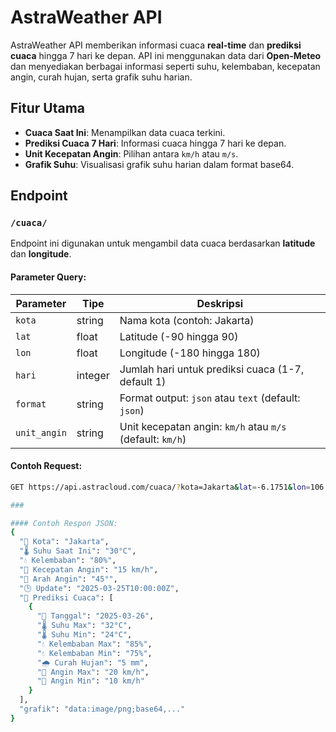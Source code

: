 # AstraWeather API

AstraWeather API memberikan informasi cuaca **real-time** dan **prediksi cuaca** hingga 7 hari ke depan. API ini menggunakan data dari **Open-Meteo** dan menyediakan berbagai informasi seperti suhu, kelembaban, kecepatan angin, curah hujan, serta grafik suhu harian.

## Fitur Utama

- **Cuaca Saat Ini**: Menampilkan data cuaca terkini.
- **Prediksi Cuaca 7 Hari**: Informasi cuaca hingga 7 hari ke depan.
- **Unit Kecepatan Angin**: Pilihan antara `km/h` atau `m/s`.
- **Grafik Suhu**: Visualisasi grafik suhu harian dalam format base64.

## Endpoint

### `/cuaca/`

Endpoint ini digunakan untuk mengambil data cuaca berdasarkan **latitude** dan **longitude**.

#### Parameter Query:
| Parameter     | Tipe     | Deskripsi                                                      |
|---------------|----------|----------------------------------------------------------------|
| `kota`        | string   | Nama kota (contoh: Jakarta)                                    |
| `lat`         | float    | Latitude (-90 hingga 90)                                        |
| `lon`         | float    | Longitude (-180 hingga 180)                                     |
| `hari`        | integer  | Jumlah hari untuk prediksi cuaca (1-7, default 1)              |
| `format`      | string   | Format output: `json` atau `text` (default: `json`)            |
| `unit_angin`  | string   | Unit kecepatan angin: `km/h` atau `m/s` (default: `km/h`)      |

#### Contoh Request:
```bash
GET https://api.astracloud.com/cuaca/?kota=Jakarta&lat=-6.1751&lon=106.8650&hari=3&format=json&unit_angin=km/h

###

#### Contoh Respon JSON:
{
  "📍 Kota": "Jakarta",
  "🌡️ Suhu Saat Ini": "30°C",
  "💧 Kelembaban": "80%",
  "💨 Kecepatan Angin": "15 km/h",
  "🧭 Arah Angin": "45°",
  "🕒 Update": "2025-03-25T10:00:00Z",
  "📅 Prediksi Cuaca": [
    {
      "📆 Tanggal": "2025-03-26",
      "🌡️ Suhu Max": "32°C",
      "🌡️ Suhu Min": "24°C",
      "💧 Kelembaban Max": "85%",
      "💧 Kelembaban Min": "75%",
      "🌧️ Curah Hujan": "5 mm",
      "💨 Angin Max": "20 km/h",
      "💨 Angin Min": "10 km/h"
    }
  ],
  "grafik": "data:image/png;base64,..."
}

